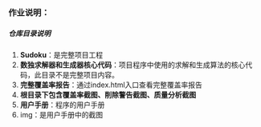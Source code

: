 ### 作业说明：

##### 仓库目录说明

1. **Sudoku**：是完整项目工程
2. **数独求解器和生成器核心代码**：项目程序中使用的求解和生成算法的核心代码，此目录不是完整项目内容。
3. **完整覆盖率报告**：通过index.html入口查看完整覆盖率报告
4. **根目录下包含覆盖率截图、削除警告截图、质量分析截图**
5. **用户手册**：程序的用户手册
6. img：是用户手册中的截图
